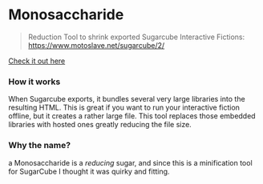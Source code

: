 # Monosaccharide

> Reduction Tool to shrink exported Sugarcube Interactive Fictions: https://www.motoslave.net/sugarcube/2/


[Check it out here](https://stolksdorf.github.io/monosaccharide/)



### How it works
When Sugarcube exports, it bundles several very large libraries into the resulting HTML. This is great if you want to run your interactive fiction offline, but it creates a rather large file. This tool replaces those embedded libraries with hosted ones greatly reducing the file size.


### Why the name?

a Monosaccharide is a _reducing_ sugar, and since this is a minification tool for SugarCube I thought it was quirky and fitting.